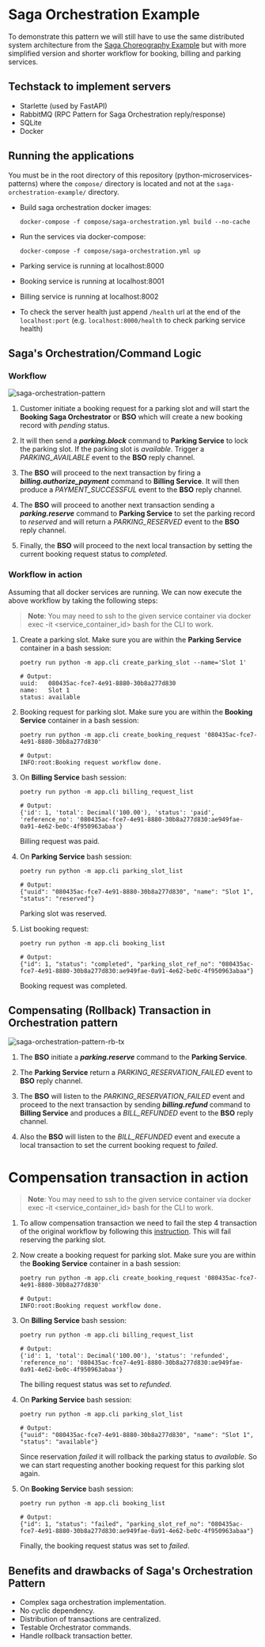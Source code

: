 # Saga Orchestration Example

To demonstrate this pattern we will still have to use the same distributed system architecture from the [Saga Choreography Example](https://github.com/roelzkie15/python-microservices-patterns/tree/master/saga-choreography-example) but with more simplified version and shorter workflow for booking, billing and parking services.

## Techstack to implement servers

- Starlette (used by FastAPI)
- RabbitMQ (RPC Pattern for Saga Orchestration reply/response)
- SQLite
- Docker


## Running the applications

You must be in the root directory of this repository (python-microservices-patterns) where the `compose/` directory is located and not at the `saga-orchestration-example/` directory.

- Build saga orchestration docker images:

    ```
    docker-compose -f compose/saga-orchestration.yml build --no-cache
    ```

- Run the services via docker-compose:

    ```
    docker-compose -f compose/saga-orchestration.yml up
    ```

- Parking service is running at localhost:8000
- Booking service is running at localhost:8001
- Billing service is running at localhost:8002
- To check the server health just append `/health` url at the end of the `localhost:port` (e.g. `localhost:8000/health` to check parking service health)


## Saga's Orchestration/Command Logic

### Workflow

![saga-orchestration-pattern](https://github.com/roelzkie15/python-microservices-patterns/blob/master/saga-orchestration-example/resources/saga-orchestration-pattern.png)

1. Customer initiate a booking request for a parking slot and will start the **Booking Saga Orchestrator** or **BSO** which will create a new booking record with _pending_ status.

1. It will then send a _**parking.block**_ command to **Parking Service** to lock the parking slot. If the parking slot is _available_. Trigger a _PARKING_AVAILABLE_ event to the **BSO** reply channel.

1. The **BSO** will proceed to the next transaction by firing a _**billing.authorize_payment**_ command to **Billing Service**. It will then produce a _PAYMENT_SUCCESSFUL_ event to the **BSO** reply channel.

1. The **BSO** will proceed to another next transaction sending a _**parking.reserve**_ command to  **Parking Service** to set the parking record to _reserved_ and will return a _PARKING_RESERVED_ event to the **BSO** reply channel.

1. Finally, the **BSO** will proceed to the next local transaction by setting the current booking request status to _completed_.

### Workflow in action

Assuming that all docker services are running. We can now execute the above workflow by taking the following steps:

> **Note**: You may need to ssh to the given service container via docker exec -it <service_container_id> bash for the CLI to work.

1. Create a parking slot. Make sure you are within the **Parking Service** container in a bash session:

    ```
    poetry run python -m app.cli create_parking_slot --name='Slot 1'

    # Output:
    uuid:   080435ac-fce7-4e91-8880-30b8a277d830
    name:   Slot 1
    status: available
    ```

1. Booking request for parking slot. Make sure you are within the **Booking Service** container in a bash session:

    ```
    poetry run python -m app.cli create_booking_request '080435ac-fce7-4e91-8880-30b8a277d830'

    # Output:
    INFO:root:Booking request workflow done.
    ```

1. On **Billing Service** bash session:

    ```
    poetry run python -m app.cli billing_request_list

    # Output:
    {'id': 1, 'total': Decimal('100.00'), 'status': 'paid', 'reference_no': '080435ac-fce7-4e91-8880-30b8a277d830:ae949fae-0a91-4e62-be0c-4f950963abaa'}
    ```

    Billing request was paid.

1. On **Parking Service** bash session:

    ```
    poetry run python -m app.cli parking_slot_list

    # Output:
    {"uuid": "080435ac-fce7-4e91-8880-30b8a277d830", "name": "Slot 1", "status": "reserved"}
    ```

    Parking slot was reserved.

1. List booking request:

    ```
    poetry run python -m app.cli booking_list

    # Output:
    {"id": 1, "status": "completed", "parking_slot_ref_no": "080435ac-fce7-4e91-8880-30b8a277d830:ae949fae-0a91-4e62-be0c-4f950963abaa"}
    ```

    Booking request was completed.

## Compensating (Rollback) Transaction in Orchestration pattern

![saga-orchestration-pattern-rb-tx](https://github.com/roelzkie15/python-microservices-patterns/blob/master/saga-orchestration-example/resources/saga-orchestration-pattern-rb-transaction.png)

1. The **BSO** initiate a _**parking.reserve**_ command to the **Parking Service**.

1. The **Parking Service** return a _PARKING_RESERVATION_FAILED_ event to **BSO** reply channel.

1. The **BSO** will listen to the _PARKING_RESERVATION_FAILED_ event and proceed to the next transaction by sending _**billing.refund**_ command to **Billing Service** and produces a _BILL_REFUNDED_ event to the **BSO** reply channel.

1. Also the **BSO** will listen to the _BILL_REFUNDED_ event and execute a local transaction to set the current booking request to _failed_.

# Compensation transaction in action

> **Note**: You may need to ssh to the given service container via docker exec -it <service_container_id> bash for the CLI to work.

1. To allow compensation transaction we need to fail the step 4 transaction of the original workflow by following this [instruction](https://github.com/roelzkie15/python-microservices-patterns/blob/master/saga-orchestration-example/parking/app/services.py#L98). This will fail reserving the parking slot.

1. Now create a booking request for parking slot. Make sure you are within the **Booking Service** container in a bash session:

    ```
    poetry run python -m app.cli create_booking_request '080435ac-fce7-4e91-8880-30b8a277d830'

    # Output:
    INFO:root:Booking request workflow done.
    ```

1. On **Billing Service** bash session:

    ```
    poetry run python -m app.cli billing_request_list

    # Output:
    {'id': 1, 'total': Decimal('100.00'), 'status': 'refunded', 'reference_no': '080435ac-fce7-4e91-8880-30b8a277d830:ae949fae-0a91-4e62-be0c-4f950963abaa'}
    ```

    The billing request status was set to _refunded_.

1. On **Parking Service** bash session:

    ```
    poetry run python -m app.cli parking_slot_list

    # Output:
    {"uuid": "080435ac-fce7-4e91-8880-30b8a277d830", "name": "Slot 1", "status": "available"}
    ```

    Since reservation _failed_ it will rollback the parking status to _available_. So we can start requesting another booking request for this parking slot again.

1. On **Booking Service** bash session:

    ```
    poetry run python -m app.cli booking_list

    # Output:
    {"id": 1, "status": "failed", "parking_slot_ref_no": "080435ac-fce7-4e91-8880-30b8a277d830:ae949fae-0a91-4e62-be0c-4f950963abaa"}
    ```

    Finally, the booking request status was set to _failed_.

## Benefits and drawbacks of Saga's Orchestration Pattern

- Complex saga orchestration implementation.
- No cyclic dependency.
- Distribution of transactions are centralized.
- Testable Orchestrator commands.
- Handle rollback transaction better.
